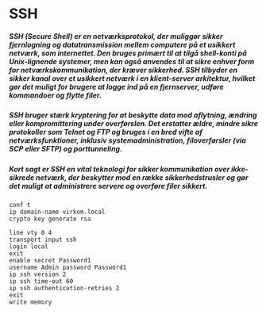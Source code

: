 # SSH

##### SSH (Secure Shell) er en netværksprotokol, der muliggør sikker fjernlogning og datatransmission mellem computere på et usikkert netværk, som internettet. Den bruges primært til at tilgå shell-konti på Unix-lignende systemer, men kan også anvendes til at sikre enhver form for netværkskommunikation, der kræver sikkerhed. SSH tilbyder en sikker kanal over et usikkert netværk i en klient-server arkitektur, hvilket gør det muligt for brugere at logge ind på en fjernserver, udføre kommandoer og flytte filer.

##### SSH bruger stærk kryptering for at beskytte data mod aflytning, ændring eller kompromittering under overførslen. Det erstatter ældre, mindre sikre protokoller som Telnet og FTP og bruges i en bred vifte af netværksfunktioner, inklusiv systemadministration, filoverførsler (via SCP eller SFTP) og porttunneling.

##### Kort sagt er SSH en vital teknologi for sikker kommunikation over ikke-sikrede netværk, der beskytter mod en række sikkerhedstrusler og gør det muligt at administrere servere og overføre filer sikkert.

```.Cisco
conf t
ip domain-name virkom.local
crypto key generate rsa

line vty 0 4
transport input ssh
login local
exit
enable secret Password1
username Admin password Password1
ip ssh version 2
ip ssh time-out 60
ip ssh authentication-retries 2
exit
write memory
```
